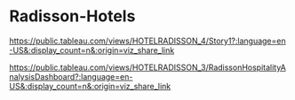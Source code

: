 # Radisson-Hotels

https://public.tableau.com/views/HOTELRADISSON_4/Story1?:language=en-US&:display_count=n&:origin=viz_share_link

https://public.tableau.com/views/HOTELRADISSON_3/RadissonHospitalityAnalysisDashboard?:language=en-US&:display_count=n&:origin=viz_share_link
